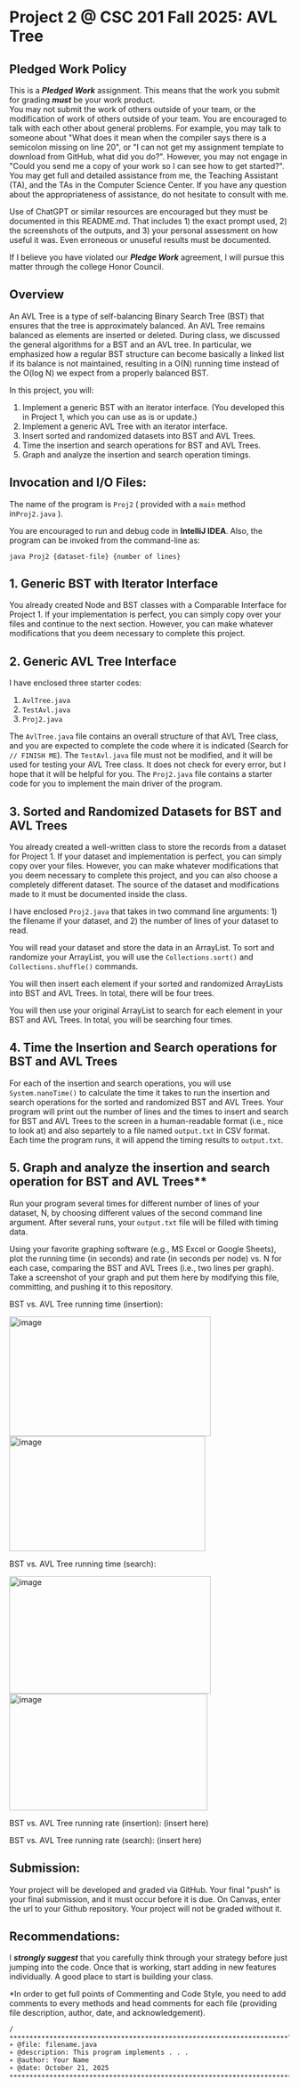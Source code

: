 # Project 2 @ CSC 201 Fall 2025: AVL Tree

## Pledged Work Policy

This is a ___Pledged Work___ assignment.  This means that the work you submit for grading ___must___ be your work product.  
You may not submit the work of others outside of your team, or the modification of work of others outside of your team.
You are encouraged to talk with each other about general problems.  For example, you may talk to someone about "What does it mean when the compiler says there is a semicolon missing on line 20", or "I can not get my assignment template to download from GitHub, what did you do?".  However, you may not engage in "Could you send me a copy of your work so I can see how to get started?".  You may get full and detailed assistance from me, the Teaching Assistant (TA), and the TAs in the Computer Science Center.  If you have any question about the appropriateness of assistance, do not hesitate to consult with me.

Use of ChatGPT or similar resources are encouraged but they must be documented in this README.md. That includes 1) the exact prompt used, 2) the screenshots of the outputs, and 3) your personal assessment on how useful it was. Even erroneous or unuseful results must be documented.

If I believe you have violated our ___Pledge Work___ agreement, I will pursue this matter through the college Honor Council.

## Overview

An AVL Tree is a type of self-balancing Binary Search Tree (BST) that ensures that the tree is approximately balanced. An AVL Tree remains balanced as elements are inserted or deleted. During class, we discussed the general algorithms for a BST and an AVL tree.  In particular, we emphasized how a regular BST structure can become basically a linked list if its balance is not maintained, resulting in a O(N) running time instead of the O(log N) we expect from a properly balanced BST.

In this project, you will:
1. Implement a generic BST with an iterator interface. (You developed this in Project 1, which you can use as is or update.)
2. Implement a generic AVL Tree with an iterator interface.
3. Insert sorted and randomized datasets into BST and AVL Trees.
4. Time the insertion and search operations for BST and AVL Trees.
5. Graph and analyze the insertion and search operation timings.

## Invocation and I/O Files:

The name of the program is `Proj2` ( provided with a `main` method in`Proj2.java` ). 

You are encouraged to run and debug code in __IntelliJ IDEA__. Also, the program can be invoked from the command-line as:

```shell
java Proj2 {dataset-file} {number of lines}
```

## 1. **Generic BST with Iterator Interface**

You already created Node and BST classes with a Comparable Interface for Project 1. If your implementation is perfect, you can simply copy over your files and continue to the next section. However, you can make whatever modifications that you deem necessary to complete this project.

## 2. **Generic AVL Tree Interface**

I have enclosed three starter codes:
1. `AvlTree.java`
2. `TestAvl.java`
3. `Proj2.java`

The `AvlTree.java` file contains an overall structure of that AVL Tree class, and you are expected to complete the code where it is indicated (Search for `// FINISH ME`). The `TestAvl.java` file must not be modified, and it will be used for testing your AVL Tree class. It does not check for every error, but I hope that it will be helpful for you. The `Proj2.java` file contains a starter code for you to implement the main driver of the program.

## 3. **Sorted and Randomized Datasets for BST and AVL Trees**

You already created a well-written class to store the records from a dataset for Project 1. If your dataset and implementation is perfect, you can simply copy over your files. However, you can make whatever modifications that you deem necessary to complete this project, and you can also choose a completely different dataset. The source of the dataset and modifications made to it must be documented inside the class.

I have enclosed `Proj2.java` that takes in two command line arguments: 1) the filename if your dataset, and 2) the number of lines of your dataset to read. 

You will read your dataset and store the data in an ArrayList. To sort and randomize your ArrayList, you will use the `Collections.sort()` and `Collections.shuffle()` commands.

You will then insert each element if your sorted and randomized ArrayLists into BST and AVL Trees. In total, there will be four trees.

You will then use your original ArrayList to search for each element in your BST and AVL Trees. In total, you will be searching four times.

## 4. **Time the Insertion and Search operations for BST and AVL Trees**

For each of the insertion and search operations, you will use `System.nanoTime()` to calculate the time it takes to run the insertion and search operations for the sorted and randomized BST and AVL Trees. Your program will print out the number of lines and the times to insert and search for BST and AVL Trees to the screen in a human-readable format (i.e., nice to look at) and also separtely to a file named `output.txt` in CSV format. Each time the program runs, it will append the timing results to `output.txt`.

## 5. Graph and analyze the insertion and search operation for BST and AVL Trees**

Run your program several times for different number of lines of your dataset, N, by choosing different values of the second command line argument. After several runs, your `output.txt` file will be filled with timing data.

Using your favorite graphing software (e.g., MS Excel or Google Sheets), plot the running time (in seconds) and rate (in seconds per node) vs. N for each case, comparing the BST and AVL Trees (i.e., two lines per graph). Take a screenshot of your graph and put them here by modifying this file, committing, and pushing it to this repository.

BST vs. AVL Tree running time (insertion):

<img width="362" height="215" alt="image" src="https://github.com/user-attachments/assets/ec070fb9-f823-472e-a90d-eefe5baee482" />

<img width="352" height="207" alt="image" src="https://github.com/user-attachments/assets/95ecbf2e-16ff-4df0-974f-d15c0d99a2d6" />


BST vs. AVL Tree running time (search):

<img width="362" height="211" alt="image" src="https://github.com/user-attachments/assets/59f99192-276d-4d78-af40-c8751a196bf8" />

<img width="356" height="210" alt="image" src="https://github.com/user-attachments/assets/f83121a3-1911-4d55-986a-fd630a807768" />


BST vs. AVL Tree running rate (insertion):
(insert here)

BST vs. AVL Tree running rate (search):
(insert here)

## Submission:

Your project will be developed and graded via GitHub. Your final "push" is your final submission, and it must occur before it is due. On Canvas, enter the url to your Github repository. Your project will not be graded without it.

## Recommendations:

I ___strongly suggest___ that you carefully think through your strategy before just jumping into the code.  Once that is working, start adding in new features individually.  A good place to start is building your class.

*In order to get full points of Commenting and Code Style, you need to add comments to every methods and head comments for each file (providing file description, author, date, and acknowledgement).

```
/∗∗∗∗∗∗∗∗∗∗∗∗∗∗∗∗∗∗∗∗∗∗∗∗∗∗∗∗∗∗∗∗∗∗∗∗∗∗∗∗∗∗∗∗∗∗∗∗∗∗∗∗∗∗∗∗∗∗∗∗∗∗∗∗∗∗∗∗∗∗*
∗ @file: filename.java
∗ @description: This program implements . . .
∗ @author: Your Name
∗ @date: October 21, 2025
∗∗∗∗∗∗∗∗∗∗∗∗∗∗∗∗∗∗∗∗∗∗∗∗∗∗∗∗∗∗∗∗∗∗∗∗∗∗∗∗∗∗∗∗∗∗∗∗∗∗∗∗∗∗∗∗∗∗∗∗∗∗∗∗∗∗∗∗∗∗∗/
```
